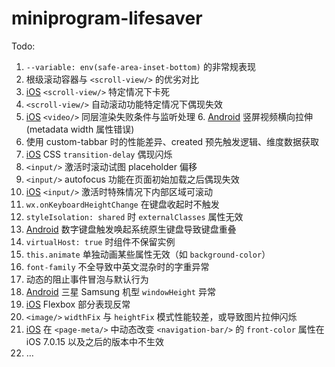# miniprogram-lifesaver

Todo:
1. `--variable: env(safe-area-inset-bottom)` 的非常规表现
2. 根级滚动容器与 `<scroll-view/>` 的优劣对比
3. [iOS]() `<scroll-view/>` 特定情况下卡死
4. `<scroll-view/>` 自动滚动功能特定情况下偶现失效
5. [iOS][2] `<video/>` 同层渲染失败条件与监听处理
   6. [Android]() 竖屏视频横向拉伸 (metadata width 属性错误)
7. 使用 custom-tabbar 时的性能差异、created 预先触发逻辑、维度数据获取
8. [iOS][4] CSS `transition-delay` 偶现闪烁
9. `<input/>` 激活时滚动试图 placeholder 偏移
10. `<input/>` autofocus 功能在页面初始加载之后偶现失效
11. [iOS][5] `<input/>` 激活时特殊情况下内部区域可滚动
12. `wx.onKeyboardHeightChange` 在键盘收起时不触发
13. `styleIsolation: shared` 时 `externalClasses` 属性无效
14. [Android]() 数字键盘触发唤起系统原生键盘导致键盘重叠
15. `virtualHost: true` 时组件不保留实例
16. `this.animate` 单独动画某些属性无效（如 `background-color`）
17. `font-family` 不全导致中英文混杂时的字重异常
18. 动态的阻止事件冒泡与默认行为
19. [Android]() 三星 Samsung 机型 `windowHeight` 异常
20. [iOS][8] Flexbox 部分表现反常
21. `<image/>` `widthFix` 与 `heightFix` 模式性能较差，或导致图片拉伸闪烁
22. [iOS]() 在 `<page-meta/>` 中动态改变 `<navigation-bar/>` 的 `front-color` 属性在 iOS 7.0.15 以及之后的版本中不生效
23. …

[2]:	%20%20
[4]:	%20
[5]:	%20
[8]:	%20
